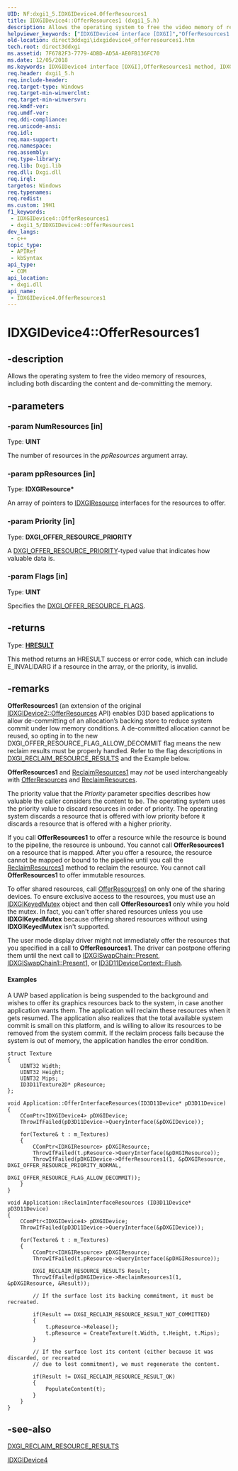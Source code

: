 ```yaml
---
UID: NF:dxgi1_5.IDXGIDevice4.OfferResources1
title: IDXGIDevice4::OfferResources1 (dxgi1_5.h)
description: Allows the operating system to free the video memory of resources, including both discarding the content and de-committing the memory.
helpviewer_keywords: ["IDXGIDevice4 interface [DXGI]","OfferResources1 method","IDXGIDevice4.OfferResources1","IDXGIDevice4::OfferResources1","OfferResources1","OfferResources1 method [DXGI]","OfferResources1 method [DXGI]","IDXGIDevice4 interface","direct3ddxgi.idxgidevice4_offerresources1","dxgi1_5/IDXGIDevice4::OfferResources1"]
old-location: direct3ddxgi\idxgidevice4_offerresources1.htm
tech.root: direct3ddxgi
ms.assetid: 7F6782F3-7779-4DBD-AD5A-AE0FB136FC70
ms.date: 12/05/2018
ms.keywords: IDXGIDevice4 interface [DXGI],OfferResources1 method, IDXGIDevice4.OfferResources1, IDXGIDevice4::OfferResources1, OfferResources1, OfferResources1 method [DXGI], OfferResources1 method [DXGI],IDXGIDevice4 interface, direct3ddxgi.idxgidevice4_offerresources1, dxgi1_5/IDXGIDevice4::OfferResources1
req.header: dxgi1_5.h
req.include-header: 
req.target-type: Windows
req.target-min-winverclnt: 
req.target-min-winversvr: 
req.kmdf-ver: 
req.umdf-ver: 
req.ddi-compliance: 
req.unicode-ansi: 
req.idl: 
req.max-support: 
req.namespace: 
req.assembly: 
req.type-library: 
req.lib: Dxgi.lib
req.dll: Dxgi.dll
req.irql: 
targetos: Windows
req.typenames: 
req.redist: 
ms.custom: 19H1
f1_keywords:
 - IDXGIDevice4::OfferResources1
 - dxgi1_5/IDXGIDevice4::OfferResources1
dev_langs:
 - c++
topic_type:
 - APIRef
 - kbSyntax
api_type:
 - COM
api_location:
 - dxgi.dll
api_name:
 - IDXGIDevice4.OfferResources1
---
```


# IDXGIDevice4::OfferResources1


## -description

Allows the operating system to free the video memory of resources, including both discarding the content and de-committing the memory.

## -parameters

### -param NumResources [in]

Type: <b>UINT</b>

The number of resources in the <i>ppResources</i> argument array.

### -param ppResources [in]

Type: <b>IDXGIResource*</b>

An array of pointers to <a href="/windows/desktop/api/dxgi/nn-dxgi-idxgiresource">IDXGIResource</a> interfaces for the resources to offer.

### -param Priority [in]

Type: <b>DXGI_OFFER_RESOURCE_PRIORITY</b>

A <a href="/windows/desktop/api/dxgi1_2/ne-dxgi1_2-dxgi_offer_resource_priority">DXGI_OFFER_RESOURCE_PRIORITY</a>-typed value that indicates how valuable data is.

### -param Flags [in]

Type: <b>UINT</b>

Specifies the <a href="/windows/desktop/api/dxgi1_5/ne-dxgi1_5-dxgi_offer_resource_flags">DXGI_OFFER_RESOURCE_FLAGS</a>.

## -returns

Type: <b><a href="/windows/win32/com/structure-of-com-error-codes">HRESULT</a></b>

This method returns an HRESULT success or error code, which can include E_INVALIDARG if a resource in the array, or the priority, is invalid.

## -remarks

<b>OfferResources1</b> (an extension of the original <a href="/windows/desktop/api/dxgi1_2/nf-dxgi1_2-idxgidevice2-offerresources">IDXGIDevice2::OfferResources</a> API) enables D3D based applications to allow de-committing of an allocation’s backing store to reduce system commit under low memory conditions. 
A de-committed allocation cannot be reused, so opting in to the new DXGI_OFFER_RESOURCE_FLAG_ALLOW_DECOMMIT flag means the new reclaim results must be properly handled. Refer to the flag descriptions in <a href="/windows/desktop/api/dxgi1_5/ne-dxgi1_5-dxgi_reclaim_resource_results">DXGI_RECLAIM_RESOURCE_RESULTS</a> and the Example below.

<b>OfferResources1</b> and <a href="/windows/desktop/api/dxgi1_5/nf-dxgi1_5-idxgidevice4-reclaimresources1">ReclaimResources1</a> may <i>not</i> be used interchangeably with <a href="/windows/desktop/api/dxgi1_2/nf-dxgi1_2-idxgidevice2-offerresources">OfferResources</a> and <a href="/windows/desktop/api/dxgi1_2/nf-dxgi1_2-idxgidevice2-reclaimresources">ReclaimResources</a>. 


The priority value that the  <i>Priority</i> parameter specifies describes how valuable the caller considers the content to be.  The operating system uses the priority value to discard resources in order of priority. The operating system discards a resource that is offered with low priority before it discards a resource that is  offered with a higher priority.

If you call <b>OfferResources1</b> to offer a resource while the resource is bound to the pipeline, the resource is unbound.  You cannot call <b>OfferResources1</b> on a resource that is mapped.  After you offer a resource, the resource cannot be mapped or bound to the pipeline until you call the <a href="/windows/desktop/api/dxgi1_5/nf-dxgi1_5-idxgidevice4-reclaimresources1">ReclaimResources1</a> method to reclaim the resource. You cannot call <b>OfferResources1</b> to offer immutable resources.

To offer shared resources, call <a href="/windows/desktop/api/dxgi1_2/nf-dxgi1_2-idxgidevice2-offerresources">OfferResources1</a> on only one of the sharing devices.  To ensure exclusive access to the resources, you must use an <a href="/windows/desktop/api/dxgi/nn-dxgi-idxgikeyedmutex">IDXGIKeyedMutex</a> object and then call <b>OfferResources1</b> only while you hold the mutex. In fact, you can't offer shared resources unless you use <b>IDXGIKeyedMutex</b> because offering shared resources without using <b>IDXGIKeyedMutex</b> isn't supported.

The user mode display driver might not immediately offer the resources that you specified in a call to <b>OfferResources1</b>. The driver can postpone offering them until the next call to <a href="/windows/desktop/api/dxgi/nf-dxgi-idxgiswapchain-present">IDXGISwapChain::Present</a>, <a href="/windows/desktop/api/dxgi1_2/nf-dxgi1_2-idxgiswapchain1-present1">IDXGISwapChain1::Present1</a>, or <a href="/windows/desktop/api/d3d11/nf-d3d11-id3d11devicecontext-flush">ID3D11DeviceContext::Flush</a>.


#### Examples

A UWP based application is being suspended to the background and wishes to offer its graphics resources back to the system, in case another application wants them. The application will reclaim these resources when it gets resumed. The application also realizes that the total available system commit is small on this platform, and is willing to allow its resources to be removed from the system commit. If the reclaim process fails because the system is out of memory, the application handles the error condition.  



``` syntax
struct Texture 
{ 
    UINT32 Width; 
    UINT32 Height; 
    UINT32 Mips; 
    ID3D11Texture2D* pResource; 
};  

void Application::OfferInterfaceResources(ID3D11Device* pD3D11Device) 
{ 
    CComPtr<IDXGIDevice4> pDXGIDevice; 
    ThrowIfFailed(pD3D11Device->QueryInterface(&pDXGIDevice)); 

    for(Texture& t : m_Textures) 
    { 
        CComPtr<IDXGIResource> pDXGIResource; 
        ThrowIfFailed(t.pResource->QueryInterface(&pDXGIResource));   
        ThrowIfFailed(pDXGIDevice->OfferResources1(1, &pDXGIResource, DXGI_OFFER_RESOURCE_PRIORITY_NORMAL, 
											DXGI_OFFER_RESOURCE_FLAG_ALLOW_DECOMMIT)); 
    } 
} 

void Application::ReclaimInterfaceResources (ID3D11Device* pD3D11Device) 
{ 
    CComPtr<IDXGIDevice4> pDXGIDevice; 
    ThrowIfFailed(pD3D11Device->QueryInterface(&pDXGIDevice));  

    for(Texture& t : m_Textures) 
    { 
        CComPtr<IDXGIResource> pDXGIResource; 
        ThrowIfFailed(t.pResource->QueryInterface(&pDXGIResource));       

        DXGI_RECLAIM_RESOURCE_RESULTS Result; 
        ThrowIfFailed(pDXGIDevice->ReclaimResources1(1, &pDXGIResource, &Result)); 

        // If the surface lost its backing commitment, it must be recreated. 

        if(Result == DXGI_RECLAIM_RESOURCE_RESULT_NOT_COMMITTED) 
        { 
            t.pResource->Release(); 
            t.pResource = CreateTexture(t.Width, t.Height, t.Mips); 
        }  

        // If the surface lost its content (either because it was discarded, or recreated 
        // due to lost commitment), we must regenerate the content. 

        if(Result != DXGI_RECLAIM_RESOURCE_RESULT_OK) 
        { 
            PopulateContent(t); 
        } 
    } 
} 

```


## -see-also

<a href="/windows/desktop/api/dxgi1_5/ne-dxgi1_5-dxgi_reclaim_resource_results">DXGI_RECLAIM_RESOURCE_RESULTS</a>



<a href="/windows/desktop/api/dxgi1_5/nn-dxgi1_5-idxgidevice4">IDXGIDevice4</a>
